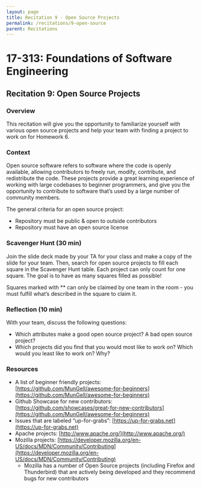 ```yaml
---
layout: page
title: Recitation 9 - Open Source Projects
permalink: /recitations/9-open-source
parent: Recitations
---
```

# 17-313: Foundations of Software Engineering

## Recitation 9: Open Source Projects

### Overview
This recitation will give you the opportunity to familiarize yourself with various open source projects and help your team with finding a project to work on for Homework 6.
 
### Context
Open source software refers to software where the code is openly available, allowing contributors to freely run, modify, contribute, and redistribute the code. These projects provide a great learning experience of working with large codebases to beginner programmers, and give you the opportunity to contribute to software that’s used by a large number of community members.

The general criteria for an open source project:
- Repository must be public & open to outside contributors
- Repository must have an open source license

### Scavenger Hunt (30 min)
Join the slide deck made by your TA for your class and make a copy of the slide for your team. Then, search for open source projects to fill each square in the Scavenger Hunt table. Each project can only count for one square. The goal is to have as many squares filled as possible!

Squares marked with ** can only be claimed by one team in the room - you must fulfill what’s described in the square to claim it.

### Reflection (10 min)
With your team, discuss the following questions:
- Which attributes make a good open source project? A bad open source project?
- Which projects did you find that you would most like to work on? Which would you least like to work on? Why?
 
### Resources
- A list of beginner friendly projects: [https://github.com/MunGell/awesome-for-beginners](https://github.com/MunGell/awesome-for-beginners)
- Github Showcase for new contributors: [https://github.com/showcases/great-for-new-contributors](https://github.com/MunGell/awesome-for-beginners)
- Issues that are labeled “up-for-grabs”: [https://up-for-grabs.net](https://up-for-grabs.net)
- Apache projects: [http://www.apache.org/](http://www.apache.org/)
- Mozilla projects: [https://developer.mozilla.org/en-US/docs/MDN/Community/Contributing](https://developer.mozilla.org/en-US/docs/MDN/Community/Contributing)
    - Mozilla has a number of Open Source projects (including Firefox and Thunderbird) that are actively being developed and they recommend bugs for new contributors
